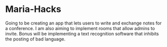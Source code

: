 # Maria-Hacks
Going to be creating an app that lets users to write and exchange notes for a conference.  I am also aiming to implement rooms that allow admins to invite. Bonus will be implementing a text recognition software that inhibits the posting of bad language.
